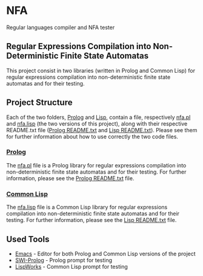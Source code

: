 # NFA
Regular languages compiler and NFA tester

## Regular Expressions Compilation into Non-Deterministic Finite State Automatas
This project consist in two libraries (written in Prolog and Common Lisp) for regular expressions compilation into non-deterministic finite state automatas and for their testing.

## Project Structure
Each of the two folders, [Prolog](https://github.com/AndreaTassi98/NFA/tree/master/Prolog) and [Lisp](https://github.com/AndreaTassi98/NFA/tree/master/Lisp), contain a file, respectively [nfa.pl](https://github.com/AndreaTassi98/NFA/blob/master/Prolog/nfa.pl) and [nfa.lisp](https://github.com/AndreaTassi98/NFA/blob/master/Lisp/nfa.lisp) (the two versions of this project), along with their respective README.txt file ([Prolog README.txt](https://github.com/AndreaTassi98/NFA/blob/master/Prolog/README.txt) and [Lisp README.txt](https://github.com/AndreaTassi98/NFA/blob/master/Lisp/README.txt)). Please see them for further information about how to use correctly the two code files.

### [Prolog](https://github.com/AndreaTassi98/NFA/tree/master/Prolog)
The [nfa.pl](https://github.com/AndreaTassi98/NFA/blob/master/Prolog/nfa.pl) file is a Prolog library for regular expressions compilation into non-deterministic finite state automatas and for their testing.
For further information, please see the [Prolog README.txt](https://github.com/AndreaTassi98/NFA/blob/master/Prolog/README.txt) file.

### [Common Lisp](https://github.com/AndreaTassi98/NFA/tree/master/Lisp)
The [nfa.lisp](https://github.com/AndreaTassi98/NFA/blob/master/Lisp/nfa.lisp) file is a Common Lisp library for regular expressions compilation into non-deterministic finite state automatas and for their testing.
For further information, please see the [Lisp README.txt](https://github.com/AndreaTassi98/NFA/blob/master/Lisp/README.txt) file.

## Used Tools
* [Emacs](https://www.gnu.org/software/emacs/) - Editor for both Prolog and Common Lisp versions of the project
* [SWI-Prolog](https://www.swi-prolog.org/) - Prolog prompt for testing
* [LispWorks](http://www.lispworks.com/) - Common Lisp prompt for testing
